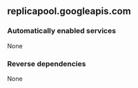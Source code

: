 ## replicapool.googleapis.com

### Automatically enabled services

None

### Reverse dependencies

None
